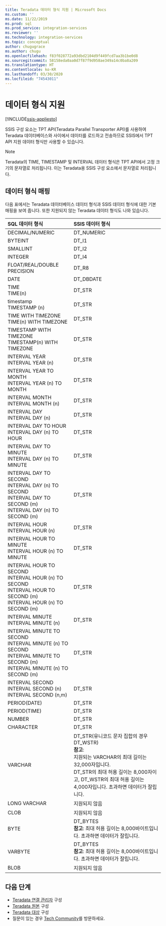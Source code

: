 ```yaml
---
title: Teradata 데이터 형식 지원 | Microsoft Docs
ms.custom: ''
ms.date: 11/22/2019
ms.prod: sql
ms.prod_service: integration-services
ms.reviewer: ''
ms.technology: integration-services
ms.topic: conceptual
author: chugugrace
ms.author: chugu
ms.openlocfilehash: f83f028772a93dbd2104d9f449fcd7aa3b1be0d8
ms.sourcegitcommit: 58158eda0aa0d7f87f9d958ae349a14c0ba8a209
ms.translationtype: HT
ms.contentlocale: ko-KR
ms.lasthandoff: 03/30/2020
ms.locfileid: "74543011"
---
```

# <a name="data-type-support"></a>데이터 형식 지원

[!INCLUDE[ssis-appliesto](../../includes/ssis-appliesto-ssvrpluslinux-asdb-asdw-xxx.md)]

SSIS 구성 요소는 TPT API(Teradata Parallel Transporter API)를 사용하여 Teradata 데이터베이스와 사이에서 데이터를 로드하고 전송하므로 SSIS에서 TPT API 지원 데이터 형식만 사용할 수 있습니다.

> [!NOTE]
>
> Teradata의 TIME, TIMESTAMP 및 INTERVAL 데이터 형식은 TPT API에서 고정 크기의 문자열로 처리됩니다. 이는 Teradata용 SSIS 구성 요소에서 문자열로 처리됩니다.

## <a name="data-type-mapping"></a>데이터 형식 매핑

다음 표에서는 Teradata 데이터베이스 데이터 형식과 SSIS 데이터 형식에 대한 기본 매핑을 보여 줍니다. 또한 지원되지 않는 Teradata 데이터 형식도 나와 있습니다.

|SQL 데이터 형식|SSIS 데이터 형식|
|:-|:-|
|DECIMAL/NUMERIC|DT_NUMERIC|
|BYTEINT|DT_I1|
|SMALLINT|DT_I2|
|INTEGER|DT_I4|
|FLOAT/REAL/DOUBLE PRECISION|DT_R8|
|DATE|DT_DBDATE|
|TIME<br>TIME(n)|DT_STR|
|timestamp<br>TIMESTAMP (n)|DT_STR|
|TIME WITH TIMEZONE<br>TIME(n) WITH TIMEZONE|DT_STR|
|TIMESTAMP WITH TIMEZONE<br>TIMESTAMP(n) WITH TIMEZONE|DT_STR|
|INTERVAL YEAR<br>INTERVAL YEAR (n)|DT_STR|
|INTERVAL YEAR TO MONTH<br>INTERVAL YEAR (n) TO MONTH|DT_STR|
|INTERVAL MONTH<br>INTERVAL MONTH (n)|DT_STR|
|INTERVAL DAY<br>INTERVAL DAY (n)|DT_STR|
|INTERVAL DAY TO HOUR<br>INTERVAL DAY (n) TO HOUR|DT_STR|
|INTERVAL DAY TO MINUTE<br>INTERVAL DAY (n) TO MINUTE|DT_STR|
|INTERVAL DAY TO SECOND<br>INTERVAL DAY (n) TO SECOND<br>INTERVAL DAY TO SECOND (m)<br>INTERVAL DAY (n) TO SECOND (m)|DT_STR|
|INTERVAL HOUR<br>INTERVAL HOUR (n)|DT_STR|
|INTERVAL HOUR TO MINUTE<br>INTERVAL HOUR (n) TO MINUTE|DT_STR
|INTERVAL HOUR TO SECOND<br>INTERVAL HOUR (n) TO SECOND<br>INTERVAL HOUR TO SECOND (m)<br>INTERVAL HOUR (n) TO SECOND (m)|DT_STR|
|INTERVAL MINUTE<br>INTERVAL MINUTE (n)|DT_STR|
|INTERVAL MINUTE TO SECOND<br>INTERVAL MINUTE (n) TO SECOND<br>INTERVAL MINUTE TO SECOND (m)<br>INTERVAL MINUTE (n) TO SECOND (m)|DT_STR|
|INTERVAL SECOND<br>INTERVAL SECOND (n)<br>INTERVAL SECOND (n,m)|DT_STR|
|PERIOD(DATE)|DT_STR|
|PERIOD(TIME)|DT_STR|
|NUMBER|DT_STR|
|CHARACTER|DT_STR|
|VARCHAR|DT_STR(유니코드 문자 집합의 경우 DT_WSTR)<br>**참고**:<br> 지원되는 VARCHAR의 최대 길이는 32,000자입니다. <br> DT_STR의 최대 허용 길이는 8,000자이고, DT_WSTR의 최대 허용 길이는 4,000자입니다. 초과하면 데이터가 잘립니다.|
|LONG VARCHAR|지원되지 않음|
|CLOB|지원되지 않음|
|BYTE|DT_BYTES<br>**참고**: 최대 허용 길이는 8,000바이트입니다. 초과하면 데이터가 잘립니다.|
|VARBYTE|DT_BYTES<br>**참고**: 최대 허용 길이는 8,000바이트입니다. 초과하면 데이터가 잘립니다.|
|BLOB|지원되지 않음|

## <a name="next-steps"></a>다음 단계

- [Teradata 연결 관리자](teradata-connection-manager.md) 구성
- [Teradata 원본](teradata-source.md) 구성
- [Teradata 대상](teradata-destination.md) 구성
- 질문이 있는 경우 [Tech Community](https://aka.ms/AA6iwdw)를 방문하세요.
